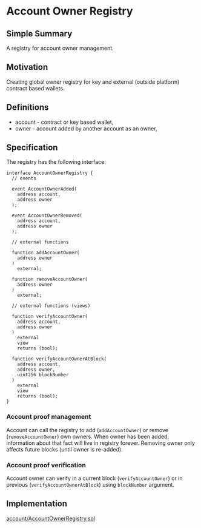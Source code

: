 # Account Owner Registry

## Simple Summary

A registry for account owner management.

## Motivation

Creating global owner registry for key and external (outside platform) contract based wallets.

## Definitions

* account - contract or key based wallet,
* owner -  account added by another account as an owner,

## Specification

The registry has the following interface:

```solidity
interface AccountOwnerRegistry {
  // events

  event AccountOwnerAdded(
    address account,
    address owner
  );

  event AccountOwnerRemoved(
    address account,
    address owner
  );

  // external functions

  function addAccountOwner(
    address owner
  )
    external;

  function removeAccountOwner(
    address owner
  )
    external;

  // external functions (views)

  function verifyAccountOwner(
    address account,
    address owner
  )
    external
    view
    returns (bool);

  function verifyAccountOwnerAtBlock(
    address account,
    address owner,
    uint256 blockNumber
  )
    external
    view
    returns (bool);
}
```

### Account proof management

Account can call the registry to add (`addAccountOwner`) or remove (`removeAccountOwner`) own owners. 
When owner has been added, information about that fact will live in registry forever.
Removing owner only affects future blocks (until owner is re-added).

### Account proof verification

Account owner can verify in a current block (`verifyAccountOwner`) or in previous (`verifyAccountOwnerAtBlock`) 
using `blockNumber` argument. 

## Implementation

[account/AccountOwnerRegistry.sol](../../src/account/AccountOwnerRegistry.sol)
